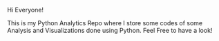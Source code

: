 Hi Everyone!

This is my Python Analytics Repo where I store some codes of some Analysis and Visualizations done using Python.
Feel Free to have a look!
